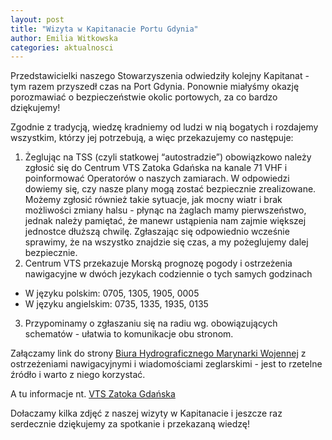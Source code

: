 ```yaml
---
layout: post
title: "Wizyta w Kapitanacie Portu Gdynia"
author: Emilia Witkowska
categories: aktualnosci
---
```


Przedstawicielki naszego Stowarzyszenia odwiedziły kolejny Kapitanat - tym razem przyszedł czas na Port Gdynia. 
Ponownie miałyśmy okazję porozmawiać o bezpieczeństwie okolic portowych, za co bardzo dziękujemy!

Zgodnie z tradycją, wiedzę kradniemy od ludzi w nią bogatych i rozdajemy wszystkim, którzy jej potrzebują, a więc przekazujemy co następuje:
1. Żeglując na TSS (czyli statkowej “autostradzie”) obowiązkowo należy zgłosić się do Centrum VTS Zatoka Gdańska na kanale 71 VHF i poinformować Operatorów o naszych zamiarach. W odpowiedzi dowiemy się, czy nasze plany mogą zostać bezpiecznie zrealizowane.  Możemy zgłosić również takie sytuacje, jak mocny wiatr i brak możliwości zmiany halsu - płynąc na  żaglach mamy pierwszeństwo, jednak należy pamiętać, że manewr ustąpienia nam zajmie większej jednostce dłuższą chwilę. Zgłaszając się odpowiednio wcześnie sprawimy, że na wszystko znajdzie się czas, a my pożeglujemy dalej bezpiecznie.
2. Centrum VTS przekazuje Morską prognozę pogody i ostrzeżenia nawigacyjne w dwóch jezykach codziennie o tych samych godzinach
 - W języku polskim: 0705, 1305, 1905, 0005
 - W języku angielskim: 0735, 1335, 1935, 0135
3. Przypominamy o zgłaszaniu się na radiu wg. obowiązujących schematów - ułatwia to komunikacje obu stronom.


Załączamy link do strony [Biura Hydrograficznego Marynarki Wojennej](https://bhmw.gov.pl/pl/) z ostrzeżeniami nawigacyjnymi i wiadomościami zeglarskimi - jest to rzetelne źródło i warto z niego korzystać.


A tu informacje nt. [VTS Zatoka Gdańska](https://www.umgdy.gov.pl/bezpieczenst.../vts-zatoka-gdanska/)

Dołaczamy kilka zdjęć z naszej wizyty w Kapitanacie i jeszcze raz serdecznie dziękujemy za spotkanie i przekazaną wiedzę!
